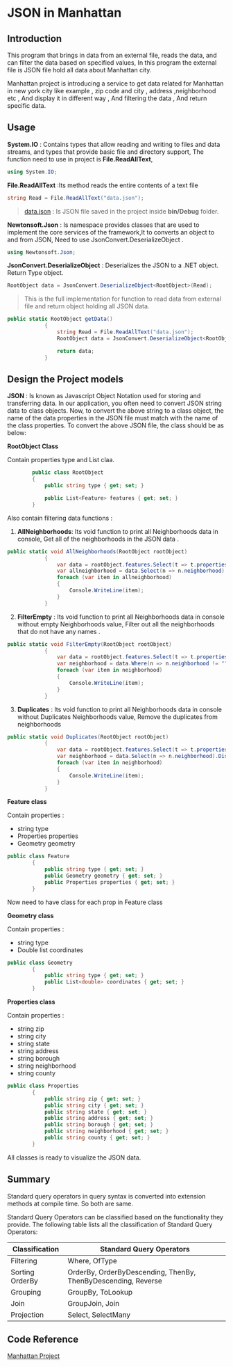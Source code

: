 # **JSON in Manhattan**

## **Introduction**

This program that brings in data from an external file, reads the data, and can filter the data based on specified values, In this program the external file is JSON file hold all data about Manhattan city.

Manhattan project is introducing a service to get data related for Manhattan in new york city like example , zip code and city , address ,neighborhood etc , And display it in different way , And filtering the data , And return specific data.

## **Usage**

**System.IO** : Contains types that allow reading and writing to files and data streams, and types that provide basic file and directory support,
The function need to use in project is **File.ReadAllText**,
```C#
using System.IO;
```
**File.ReadAllText** :Its method reads the entire contents of a text file 

```C#
string Read = File.ReadAllText("data.json");
```

> [data.json](./Lab09-Manhattan/Lab09-Manhattan/bin/Debug/net5.0/data.json) : Is JSON file saved in the project inside **bin/Debug** folder.

**Newtonsoft.Json** : Is namespace provides classes that are used to implement the core services of the framework,It to converts an object to and from JSON, Need to use JsonConvert.DeserializeObject .
```c#
using Newtonsoft.Json;
```
**JsonConvert.DeserializeObject** : Deserializes the JSON to a .NET object. Return Type object.
```C#
RootObject data = JsonConvert.DeserializeObject<RootObject>(Read);
```

> This is the full implementation for function to read data from external file and return object holding all JSON data.

```C#
public static RootObject getData()
            {
                string Read = File.ReadAllText("data.json");
                RootObject data = JsonConvert.DeserializeObject<RootObject>(Read);

                return data;
            }
```

## **Design the Project models** 

**JSON** : Is known as Javascript Object Notation used for storing and transferring data. In our application, you often need to convert JSON string data to class objects.
Now, to convert the above string to a class object, the name of the data properties in the JSON file must match with the name of the class properties. To convert the above JSON file, the class should be as below:

**RootObject Class**

Contain properties type and List<Feature> claa.

```C#
        public class RootObject
        {
            public string type { get; set; }

            public List<Feature> features { get; set; }
        }
```

Also contain filtering data functions :

1. **AllNeighborhoods**: Its void function to print all Neighborhoods data in console, Get all of the neighborhoods in the JSON data .

```C#
public static void AllNeighborhoods(RootObject rootObject)
            {
                var data = rootObject.features.Select(t => t.properties);
                var allneighborhood = data.Select(n => n.neighborhood);
                foreach (var item in allneighborhood)
                {
                    Console.WriteLine(item);
                }
            }
```

2. **FilterEmpty** : Its void function to print all Neighborhoods data in console without empty Neighborhoods value, Filter out all the neighborhoods that do not have any names .

```C#
public static void FilterEmpty(RootObject rootObject)
            {
                var data = rootObject.features.Select(t => t.properties);
                var neighborhood = data.Where(n => n.neighborhood != "").Select(n => n.neighborhood);
                foreach (var item in neighborhood)
                {
                    Console.WriteLine(item);
                }
            }
```

3. **Duplicates** : Its void function to print all Neighborhoods data in console without Duplicates Neighborhoods value, Remove the duplicates from neighborhoods

```C#
public static void Duplicates(RootObject rootObject)
            {
                var data = rootObject.features.Select(t => t.properties);
                var neighborhood = data.Select(n => n.neighborhood).Distinct();
                foreach (var item in neighborhood)
                {
                    Console.WriteLine(item);
                }
            }
```

**Feature class**

Contain properties : 
- string type
- Properties properties
- Geometry geometry

```C#
public class Feature
        {
            public string type { get; set; }
            public Geometry geometry { get; set; }
            public Properties properties { get; set; }
        }
```

Now need to have class for each prop in Feature class

**Geometry class**

Contain properties : 
- string type
- Double list coordinates

```C#
public class Geometry
        {
            public string type { get; set; }
            public List<double> coordinates { get; set; }
        }
```
**Properties class**

Contain properties : 
- string zip
- string city
- string state
- string address
- string borough
- string neighborhood
- string county
```C#
public class Properties
        {
            public string zip { get; set; }
            public string city { get; set; }
            public string state { get; set; }
            public string address { get; set; }
            public string borough { get; set; }
            public string neighborhood { get; set; }
            public string county { get; set; }
        }
```

All classes is ready to visualize the JSON data.

## Summary

Standard query operators in query syntax is converted into extension methods at compile time. So both are same.

Standard Query Operators can be classified based on the functionality they provide. The following table lists all the classification of Standard Query Operators:

| Classification    | Standard Query Operators |
|-----------|-----------------|
| Filtering | Where, OfType|
| Sorting OrderBy    | OrderBy, OrderByDescending, ThenBy, ThenByDescending, Reverse           |
| Grouping  | GroupBy, ToLookup|
| Join  | GroupJoin, Join|
| Projection  | Select, SelectMany|

## Code Reference

[Manhattan Project](./Lab09-Manhattan/Lab09-Manhattan/)